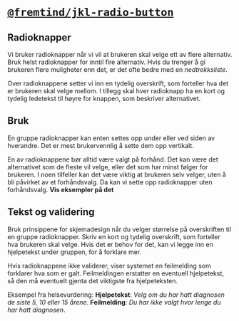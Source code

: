 # [`@fremtind/jkl-radio-button`](https://fremtind.github.io/jokul/komponenter/radiobutton)

## Radioknapper

Vi bruker radioknapper når vi vil at brukeren skal velge ett av flere alternativ. Bruk helst radioknapper for inntil fire alternativ. Hvis du trenger å gi brukeren flere muligheter enn det, er det ofte bedre med en _nedtrekksliste_.

Over radioknappene setter vi inn en tydelig overskrift, som forteller hva det er brukeren skal velge mellom. I tillegg skal hver radioknapp ha en kort og tydelig ledetekst til høyre for knappen, som beskriver alternativet.

## Bruk

En gruppe radioknapper kan enten settes opp under eller ved siden av hverandre. Det er mest brukervennlig å sette dem opp vertikalt.

En av radioknappene bør alltid være valgt på forhånd. Det kan være det alternativet som de fleste vil velge, eller det som har minst følger for brukeren. I noen tilfeller kan det være viktig at brukeren selv velger, uten å bli påvirket av et forhåndsvalg. Da kan vi sette opp radioknapper uten forhåndsvalg. **Vis eksempler på det**

## Tekst og validering

Bruk prinsippene for skjemadesign når du velger størrelse på overskriften til en gruppe radioknapper. Skriv en kort og tydelig overskrift, som forteller hva brukeren skal velge. Hvis det er behov for det, kan vi legge inn en hjelpetekst under gruppen, for å forklare mer.

Hvis radioknappene ikke validerer, viser systemet en feilmelding som forklarer hva som er galt. Feilmeldingen erstatter en eventuell hjelpetekst, så den må eventuelt gjenta det viktigste fra hjelpeteksten.

Eksempel fra helsevurdering:
**Hjelpetekst**: _Velg om du har hatt diagnosen de siste 5, 10 eller 15 årene_. **Feilmelding**: _Du har ikke valgt hvor lenge du har hatt diagnosen_.
